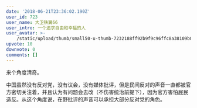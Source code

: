 ```yaml
---
date: '2018-06-21T23:36:02.190Z'
user_id: 723
user_name: 大卫铁翼66
user_intro: 一个追求自由和幸福的人
user_avatar: >-
    /static/upload/thumb/small50-u-thumb-7232188ff92b9f9c96ffc8a38109b0074c6ff012fc4.png
upvote: 10
downvote: 0
comments: []
---
```


来个角度清奇。

中国虽然没有反对党，没有议会，没有媒体批评，但是民间反对的声音一直都被官方密切关注着，并且认为有问题会去改（不伤害统治前提下），因为官方害怕屁民造反。从这个角度说，在野批评的声音可以承担大部分反对党的角色。
